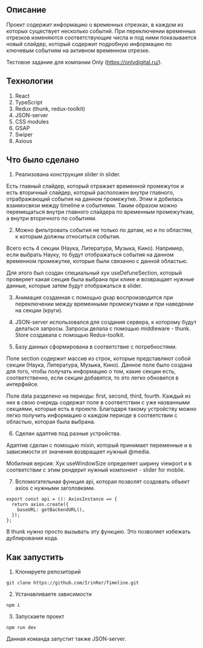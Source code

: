 ## Описание
Проект содержит информацию о временных отрезках, в каждом из которых существует несколько событий. 
При переключении временных отрезков изменяются соответствующие числа и под ними показывается новый слайдер, который содержит подробную информацию по ключевым событиям на активном временном отрезке.

Тестовое задание для компании Only (https://onlydigital.ru/). 

## Технологии
1. React
2. TypeScript
3. Redux (thunk, redux-toolkit)
4. JSON-server
5. CSS modules
6. GSAP
7. Swiper
8. Axious

## Что было сделано
1. Реализована конструкция slider in slider. 

Есть главный слайдер, который отражает временной промежуток и есть вторичный слайдер, который расположен внутри главного, отрабражающий события на данном промежутке. Этим я добилась взаимосвязи между timeline и событиями. Таким образом можно перемещаться внутри главного слайдера по временным промежуткам, а внутри вторичного по событиям.   

2. Можно фильтровать события не только по датам, но и по областям, к которым должны относиться события.

Всего есть 4 секции (Наука, Литература, Музыка, Кино). Например, если выбрать Науку, то будут отображаться события на данном временном промежутке, которые были связанно с данной областью.

Для этого был создан специальный хук useDefuneSection, который проверяет какая секция была выбрана при клике и возвращает нужные данные, которые затем будут отображаться в slider.

3. Анимация созданная с помощью gsap воспроизводится при переключении между временными промежутками и при наведении на секции (круги).

4. JSON-server использовался для создания сервера, к которому будут делаться запросы. Запросы делала с помощью middleware - thunk. Store создавала с помощью Redux-toolkit.

5. Базу данных сформирована в соответствие с потребностями. 

Поле section содержит массив из строк, которые представляют собой секции (Наука, Литература, Музыка, Кино). Данное поле было создана для того, чтобы получать информацию о том, какие секции есть, соответственно, если секции добавятся, то это легко обновится в интерфейсе.

Поле data разделено на периоды: first, second, third, fourth. Каждый из них в свою очередь содержат поле в соответствии с уже названными секциями, которые есть в проекте. Благодаря такому устройству можно легко получить информацию о каждом периоде в соответствии с областью, которая была выбрана. 

6. Сделан адаптив под разные устройства.

Адаптив сделан с помощью mixin, который принимает переменные и в зависимости от значения возвращает нужный @media. 

Мобилная версия: Хук useWindowSize определяет ширину viewport и в соответствии с этим рендерит нужный компонент - slider for mobile.

7. Вспомогательная функция api, которая позволят создовать объект axios с нужными заголовками.

```
export const api = (): AxiosInstance => {
  return axios.create({
    baseURL: getBackendURL(),
  });
};
```

В thunk нужно просто вызывать эту функцию. Это позволяет избежать дублирования кода.

## Как запустить 
1. Клонируете репозиторий

``git clone https://github.com/IrinRer/Timeline.git``

2. Устанавливаете зависимости

``npm i``

3. Запускаете проект 

``npm run dev``

Данная команда запустит также JSON-server. 
